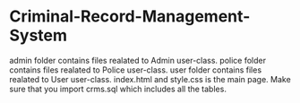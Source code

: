 # Criminal-Record-Management-System
admin folder contains files realated to Admin user-class.
police folder contains files realated to Police user-class.
user folder contains files realated to User user-class.
index.html and style.css is the main page.
Make sure that you import crms.sql which includes all the tables.
